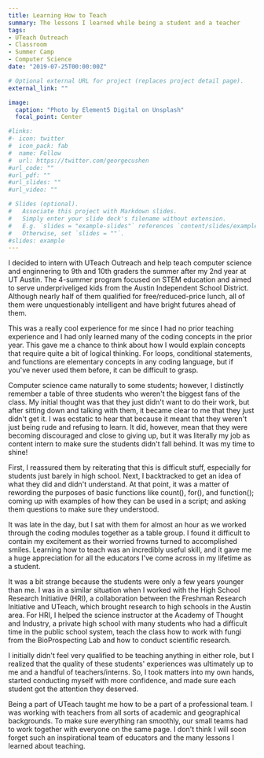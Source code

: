 ```yaml
---
title: Learning How to Teach
summary: The lessons I learned while being a student and a teacher
tags:
- UTeach Outreach
- Classroom
- Summer Camp
- Computer Science
date: "2019-07-25T00:00:00Z"

# Optional external URL for project (replaces project detail page).
external_link: ""

image:
  caption: "Photo by Element5 Digital on Unsplash"
  focal_point: Center

#links:
#- icon: twitter
#  icon_pack: fab
#  name: Follow
#  url: https://twitter.com/georgecushen
#url_code: ""
#url_pdf: ""
#url_slides: ""
#url_video: ""

# Slides (optional).
#   Associate this project with Markdown slides.
#   Simply enter your slide deck's filename without extension.
#   E.g. `slides = "example-slides"` references `content/slides/example-slides.md`.
#   Otherwise, set `slides = ""`.
#slides: example
---
```


I decided to intern with UTeach Outreach and help teach computer science and enginnering to 9th and 10th graders the summer after my 2nd year at UT Austin. The 4-summer program focused on STEM education and aimed to serve underpriveliged kids from the Austin Independent School District. Although nearly half of them qualified for free/reduced-price lunch, all of them were unquestionably intelligent and have bright futures ahead of them.

This was a really cool experience for me since I had no prior teaching experience and I had only learned many of the coding concepts in the prior year. This gave me a chance to think about how I would explain concepts that require quite a bit of logical thinking. For loops, conditional statements, and functions are elementary concepts in any coding language, but if you've never used them before, it can be difficult to grasp. 

Computer science came naturally to some students; however, I distinctly remember a table of three students who weren't the biggest fans of the class. My initial thought was that they just didn't want to do their work, but after sitting down and talking with them, it became clear to me that they just didn't get it. I was ecstatic to hear that because it meant that they weren't just being rude and refusing to learn. It did, however, mean that they were becoming discouraged and close to giving up, but it was literally my job as content intern to make sure the students didn't fall behind. It was my time to shine! 

First, I reassured them by reiterating that this is difficult stuff, especially for students just barely in high school. Next, I backtracked to get an idea of what they did and didn't understand. At that point, it was a matter of rewording the purposes of basic functions like count(), for(), and function(); coming up with examples of how they can be used in a script; and asking them questions to make sure they understood. 

It was late in the day, but I sat with them for almost an hour as we worked through the coding modules together as a table group. I found it difficult to contain my excitement as their worried frowns turned to accomplished smiles. Learning how to teach was an incredibly useful skill, and it gave me a huge appreciation for all the educators I've come across in my lifetime as a student. 

It was a bit strange because the students were only a few years younger than me. I was in a similar situation when I worked with the High School Research Initiative (HRI), a collaboration between the Freshman Research Initiative and UTeach, which brought research to high schools in the Austin area. For HRI, I helped the science instructor at the Academy of Thought and Industry, a private high school with many students who had a difficult time in the public school system, teach the class how to work with fungi from the BioProspecting Lab and how to conduct scientific research.

I initially didn't feel very qualified to be teaching anything in either role, but I realized that the quality of these students' experiences was ultimately up to me and a handful of teachers/interns. So, I took matters into my own hands, started conducting myself with more confidence, and made sure each student got the attention they deserved.

Being a part of UTeach taught me how to be a part of a professional team. I was working with teachers from all sorts of academic and geographical backgrounds. To make sure everything ran smoothly, our small teams had to work together with everyone on the same page. I don't think I will soon forget such an inspirational team of educators and the many lessons I learned about teaching. 




